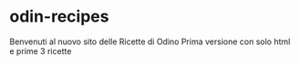 # odin-recipes
Benvenuti al nuovo sito delle Ricette di Odino
Prima versione con solo html e prime 3 ricette